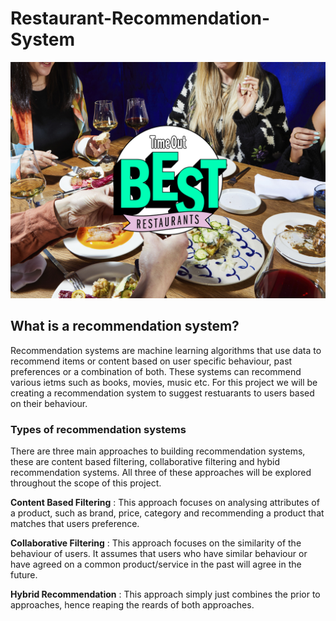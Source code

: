 # Restaurant-Recommendation-System

![Alt](./Images/image.jpg)

## What is a recommendation system?
Recommendation systems are machine learning algorithms that use data to recommend items or content based on user specific behaviour, past preferences or a combination of both. These systems can recommend various ietms such as books, movies, music etc. For this project we will be creating a recommendation system to suggest restuarants to users based on their behaviour.

### Types of recommendation systems

There are three main approaches to building recommendation systems, these are content based filtering, collaborative filtering and hybid recommendation systems. All three of these approaches will be explored throughout the scope of this project. 

**Content Based Filtering** : This approach focuses on analysing attributes of a product, such as brand, price, category and recommending a product that matches that users preference. 

**Collaborative Filtering** : This approach focuses on the similarity of the behaviour of users. It assumes that users who have similar behaviour or have agreed on a common product/service in the past will agree in the future. 

**Hybrid Recommendation** : This approach simply just combines the prior to approaches, hence reaping the reards of both approaches. 
